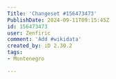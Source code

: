 ```yaml
---
Title: 'Changeset #156473473'
PublishDate: 2024-09-11T09:15:45Z
id: 156473473
user: Zenfiric
comment: 'Add #wikidata'
created_by: iD 2.30.2
tags:
- Montenegro

---
```

